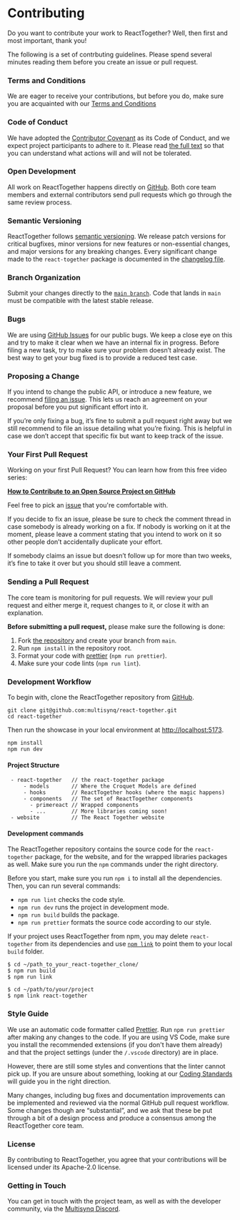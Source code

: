 # Contributing

Do you want to contribute your work to ReactTogether? Well, then first and most important, thank you!


The following is a set of contrbuting guidelines. Please spend several minutes reading them before you create an issue or pull request.


### Terms and Conditions

We are eager to receive your contributions, but before you do, make sure you are acquainted with our [Terms and Conditions](https://github.com/multisynq/react-together/blob/develop/contributing/TERMS_AND_CONDITIONS.md)

### Code of Conduct

We have adopted the [Contributor Covenant](https://www.contributor-covenant.org/) as its Code of Conduct, and we expect project participants to adhere to it. Please read [the full text](https://github.com/multisynq/react-together/blob/develop/contributing/CODE_OF_CONDUCT.md) so that you can understand what actions will and will not be tolerated.

### Open Development

All work on ReactTogether happens directly on [GitHub](https://github.com/multisynq/react-together). Both core team members and external contributors send pull requests which go through the same review process.

### Semantic Versioning

ReactTogether follows [semantic versioning](https://semver.org/). We release patch versions for critical bugfixes, minor versions for new features or non-essential changes, and major versions for any breaking changes. Every significant change made to the `react-together` package is documented in the [changelog file](https://github.com/multisynq/react-together/blob/develop/react-together/CHANGELOG.md).

### Branch Organization

Submit your changes directly to the [`main branch`](https://github.com/multisynq/react-together/tree/main/). Code that lands in `main` must be compatible with the latest stable release.

### Bugs

We are using [GitHub Issues](https://github.com/multisynq/react-together/issues) for our public bugs. We keep a close eye on this and try to make it clear when we have an internal fix in progress. Before filing a new task, try to make sure your problem doesn’t already exist. The best way to get your bug fixed is to provide a reduced test case.

### Proposing a Change

If you intend to change the public API, or introduce a new feature, we recommend [filing an issue](https://github.com/multisynq/react-together/issues/new). This lets us reach an agreement on your proposal before you put significant effort into it.

If you’re only fixing a bug, it’s fine to submit a pull request right away but we still recommend to file an issue detailing what you’re fixing. This is helpful in case we don’t accept that specific fix but want to keep track of the issue.

### Your First Pull Request

Working on your first Pull Request? You can learn how from this free video series:

**[How to Contribute to an Open Source Project on GitHub](https://egghead.io/courses/how-to-contribute-to-an-open-source-project-on-github)**

Feel free to pick an [issue](https://github.com/multisynq/react-together/issues) that you're comfortable with.

If you decide to fix an issue, please be sure to check the comment thread in case somebody is already working on a fix. If nobody is working on it at the moment, please leave a comment stating that you intend to work on it so other people don’t accidentally duplicate your effort.

If somebody claims an issue but doesn’t follow up for more than two weeks, it’s fine to take it over but you should still leave a comment.

### Sending a Pull Request

The core team is monitoring for pull requests. We will review your pull request and either merge it, request changes to it, or close it with an explanation.

**Before submitting a pull request,** please make sure the following is done:

1.  Fork [the repository](https://github.com/multisynq/react-together) and create your branch from `main`.
2.  Run `npm install` in the repository root.
3.  Format your code with [prettier](https://github.com/prettier/prettier) (`npm run prettier`).
4.  Make sure your code lints (`npm run lint`).


### Development Workflow

To begin with, clone the ReactTogether repository from [GitHub](https://github.com/multisynq/react-together).

```
git clone git@github.com:multisynq/react-together.git
cd react-together
```

Then run the showcase in your local environment at [http://localhost:5173](http://localhost:5173).

```
npm install
npm run dev
```

#### Project Structure
```
 - react-together   // the react-together package
     - models       // Where the Croquet Models are defined
     - hooks        // ReactTogether hooks (where the magic happens)
     - components   // The set of ReactTogether components
       - primereact // Wrapped components
       - ...        // More libraries coming soon!
 - website          // The React Together website
```

#### Development commands

The ReactTogether repository contains the source code for the `react-together` package, for the website, and for the wrapped libraries packages as well. Make sure you run the `npm` commands under the right directory.

Before you start, make sure you run `npm i` to install all the dependencies. Then, you can run several commands:

*   `npm run lint` checks the code style.
*   `npm run dev` runs the project in development mode.
*   `npm run build` builds the package.
*   `npm run prettier` formats the source code according to our style.

If your project uses ReactTogether from npm, you may delete `react-together` from its dependencies and use [`npm link`](https://docs.npmjs.com/cli/v10/commands/npm-link) to point them to your local `build` folder.

```
$ cd ~/path_to_your_react-together_clone/
$ npm run build
$ npm run link

$ cd ~/path/to/your/project
$ npm link react-together
```

### Style Guide

We use an automatic code formatter called [Prettier](https://prettier.io/). Run `npm run prettier` after making any changes to the code. If you are using VS Code, make sure you install the recommended extensions (if you don't have them already) and that the project settings (under the `/.vscode` directory) are in place.

However, there are still some styles and conventions that the linter cannot pick up. If you are unsure about something, looking at our [Coding Standards](https://github.com/multisynq/react-together/blob/develop/contributing/CODING_STANDARDS.md) will guide you in the right direction.

Many changes, including bug fixes and documentation improvements can be implemented and reviewed via the normal GitHub pull request workflow. Some changes though are “substantial”, and we ask that these be put through a bit of a design process and produce a consensus among the ReactTogether core team.

### License

By contributing to ReactTogether, you agree that your contributions will be licensed under its Apache-2.0 license.

### Getting in Touch

You can get in touch with the project team, as well as with the developer community, via the [Multisynq Discord](https://discord.com/invite/6Bvt8vx8NA).